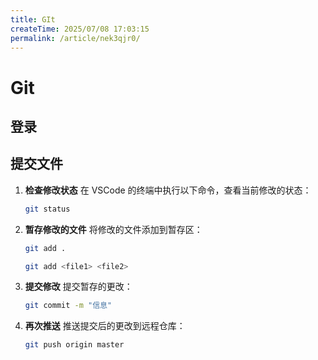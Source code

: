 ```yaml
---
title: GIt
createTime: 2025/07/08 17:03:15
permalink: /article/nek3qjr0/
---
```

# Git

## 登录



## 提交文件

1. **检查修改状态** 在 VSCode 的终端中执行以下命令，查看当前修改的状态：

   ```bash
   git status
   ```

2. **暂存修改的文件** 将修改的文件添加到暂存区：

   ```bash
   git add .
   ```

   ```bash
   git add <file1> <file2>
   ```

3. **提交修改** 提交暂存的更改：

   ```bash
   git commit -m "信息"
   ```

4. **再次推送** 推送提交后的更改到远程仓库：

   ```bash
   git push origin master
   ```